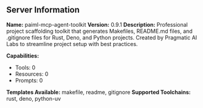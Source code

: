 ## Server Information

**Name:** paiml-mcp-agent-toolkit
**Version:** 0.9.1
**Description:** Professional project scaffolding toolkit that generates Makefiles, README.md files, and .gitignore files for Rust, Deno, and Python projects. Created by Pragmatic AI Labs to streamline project setup with best practices.

**Capabilities:**
- Tools: 0
- Resources: 0
- Prompts: 0

**Templates Available:** makefile, readme, gitignore
**Supported Toolchains:** rust, deno, python-uv
